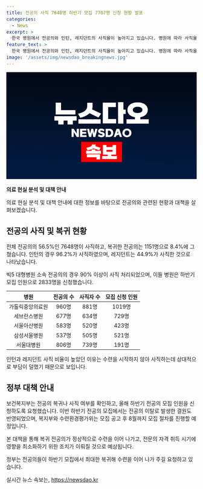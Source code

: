```yaml
---
title: 전공의 사직 7648명 하반기 모집 7707명 신청 현황 발표
categories:
  - News
excerpt: >
  한국 병원에서 전공의와 인턴, 레지던트의 사직율이 높아지고 있습니다. 병원에 따라 사직율과 모집 인원의 차이가 있으며, 서울아산병원과 세브란스병원 등이 상대적으로 적은 모집을 신청했습니다. 보건복지부는 복귀나 사직 여부를 확인하여 결원을 확정하고, 하반기 전공의 모집 인원을 신청하는 등 대책을 발표했습니다. 이러한 상황에서 수련병원은 하반기 전공의 모집에 관한 검증 절차를 거친 뒤 모집을 진행할 예정입니다.
feature_text: >
  한국 병원에서 전공의와 인턴, 레지던트의 사직율이 높아지고 있습니다. 병원에 따라 사직율과 모집 인원의 차이가 있으며, 서울아산병원과 세브란스병원 등이 상대적으로 적은 모집을 신청했습니다. 보건복지부는 복귀나 사직 여부를 확인하여 결원을 확정하고, 하반기 전공의 모집 인원을 신청하는 등 대책을 발표했습니다. 이러한 상황에서 수련병원은 하반기 전공의 모집에 관한 검증 절차를 거친 뒤 모집을 진행할 예정입니다.
image: '/assets/img/newsdao_breakingnews.jpg'
---
```


<p><img src="/assets/img/newsdao_breakingnews.jpg" alt="flaretime 속보" /></p>

<p><b>의료 현실 분석 및 대책 안내</b></p>

<p>의료 현실 분석 및 대책 안내에 대한 정보를 바탕으로 전공의와 관련된 현황과 대책을 살펴보겠습니다.</p>

<h2 data-ke-size="size26">전공의 사직 및 복귀 현황</h2>

<p>전체 전공의의 56.5%인 7648명이 사직하고, 복귀한 전공의는 1151명으로 8.4%에 그쳤습니다. 인턴의 경우 96.2%가 사직하였으며, 레지던트는 44.9%가 사직한 것으로 나타났습니다.</p>

<p data-ke-size="size16">빅5 대형병원 소속 전공의의 경우 90% 이상이 사직 처리되었으며, 이들 병원은 하반기 모집 인원으로 2833명을 신청했습니다.</p>

<table>
    <thead>
        <tr>
            <th style="text-align: center;">병원</th>
            <th style="text-align: center;">전공의 수</th>
            <th style="text-align: center;">사직자 수</th>
            <th style="text-align: center;">모집 신청 인원</th>
        </tr>
    </thead>
    <tbody>
        <tr>
            <td style="text-align: center;">가톨릭중앙의료원</td>
            <td style="text-align: center;">960명</td>
            <td style="text-align: center;">881명</td>
            <td style="text-align: center;">1019명</td>
        </tr>
        <tr>
            <td style="text-align: center;">세브란스병원</td>
            <td style="text-align: center;">677명</td>
            <td style="text-align: center;">634명</td>
            <td style="text-align: center;">729명</td>
        </tr>
        <tr>
            <td style="text-align: center;">서울아산병원</td>
            <td style="text-align: center;">583명</td>
            <td style="text-align: center;">520명</td>
            <td style="text-align: center;">423명</td>
        </tr>
        <tr>
            <td style="text-align: center;">삼성서울병원</td>
            <td style="text-align: center;">537명</td>
            <td style="text-align: center;">505명</td>
            <td style="text-align: center;">521명</td>
        </tr>
        <tr>
            <td style="text-align: center;">서울대병원</td>
            <td style="text-align: center;">806명</td>
            <td style="text-align: center;">739명</td>
            <td style="text-align: center;">191명</td>
        </tr>
    </tbody>
</table>

<p>인턴과 레지던트 사직 비율이 높았던 이유는 수련을 시작하지 않아 사직하는데 상대적으로 부담이 덜했기 때문으로 보입니다.</p>

<h2 data-ke-size="size26">정부 대책 안내</h2>

<p>보건복지부는 전공의 복귀나 사직 여부를 확인하고, 올해 하반기 전공의 모집 인원을 신청하도록 요청했습니다. 이번 하반기 전공의 모집에서는 전공의 이탈로 발생한 결원도 반영되었으며, 복지부와 수련환경평가위는 모집 공고 후 8월까지 모집 절차를 진행할 예정입니다.</p>

<p data-ke-size="size16">본 대책을 통해 복귀 전공의가 정상적으로 수련을 이어 나가고, 전문의 자격 취득 시기에 영향을 최소화하기 위한 조치가 이뤄질 것으로 예상됩니다.</p>

<p>정부는 전공의들이 하반기 모집에서 최대한 복귀해 수련을 이어 나가 주길 요청하고 있습니다.</p>
실시간 뉴스 속보는, <a href="https://newsdao.kr" rel="dofollow">https://newsdao.kr</a>



